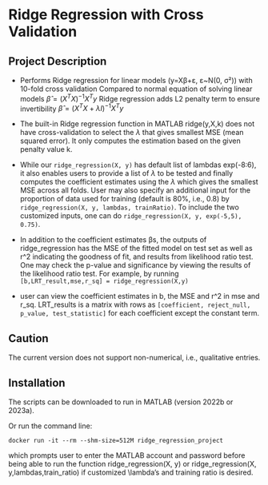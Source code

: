 
# Ridge Regression with Cross Validation

## Project Description

+ Performs Ridge regression for linear models (y=Xβ+ɛ, ɛ~N(0, σ²)) with 10-fold cross validation
	Compared to normal equation of solving linear models
		$\hat{\beta}=(X^T X)^{-1} X^T y$
	Ridge regression adds L2 penalty term to ensure invertibility
		$\hat{\beta}=(X^T X + \lambda I)^{-1} X^T y$
+ The built-in Ridge regression function in MATLAB ridge(y,X,k) does not have cross-validation to select the $\lambda$ that gives smallest MSE (mean squared error). It only computes the estimation based on the given penalty value k.

+ While our `ridge_regression(X, y)` has default list of lambdas exp(-8:6), it also enables users to provide a list of $\lambda$ to be tested and finally computes the coefficient estimates using the $\lambda$ which gives the smallest MSE across all folds. User may also specify an additional input for the proportion of data used for training (default is 80%, i.e., 0.8) by `ridge_regression(X, y, lambdas, trainRatio)`. To include the two customized inputs, one can do `ridge_regression(X, y, exp(-5,5), 0.75)`. 

+ In addition to the coefficient estimates βs, the outputs of ridge_regression has the MSE of the fitted model on test set as well as r^2 indicating the goodness of fit, and results from likelihood ratio test. One may check the p-value and significance by viewing the results of the likelihood ratio test. For example, by running 
 `[b,LRT_result,mse,r_sq] = ridge_regression(X,y)`

+ user can view the coefficient estimates in b, the MSE and r^2 in mse and r_sq. LRT_results is a matrix with rows as `[coefficient, reject_null, p_value, test_statistic]` for each coefficient except the constant term.

## Caution

The current version does not support non-numerical, i.e., qualitative entries.

## Installation

The scripts can be downloaded to run in MATLAB (version 2022b or 2023a). 

Or run the command line:
```docker
docker run -it --rm --shm-size=512M ridge_regression_project
```
which prompts user to enter the MATLAB account and password before being able to run the function ridge_regression(X, y) or ridge_regression(X, y,lambdas,train_ratio) if customized \lambda’s and training ratio is desired.




